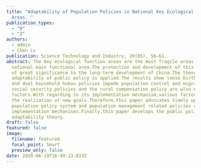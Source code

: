 ```yaml
---
title: "Adaptability of Population Policies in National Key Ecological Function
  Areas. "
publication_types:
  - "0"
  - "2"
authors:
  - admin
  - Chen Lv
publication: Science Technology and Industry, 20(05), 56–61.
abstract: The key ecological function areas are the most fragile areas in the
  national main functional area.The protection and development of this area is
  of great significance to the long-term development of China.The theory of
  adaptability of public policy is applied.The results show loose birth policies
  and dual household hukou policies impede population control and migration.And
  social security policies and the rural compensation policy are also negative
  factors.With regarding to its implementation mechanism,various factors hinder
  the realization of new goals.Therefore,this paper advocates timely updating of
  population policy system and population management related policies and
  implementation mechanisms.Finally,this paper develops the public policy
  adaptability theory.
draft: false
featured: false
image:
  filename: featured
  focal_point: Smart
  preview_only: false
date: 2020-06-19T16:49:13.833Z
---
```

